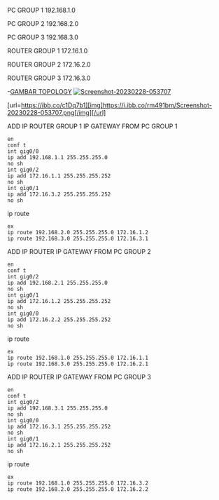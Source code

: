 PC GROUP 1
192.168.1.0


PC GROUP 2 
192.168.2.0

PC GROUP 3
192.168.3.0

ROUTER GROUP 1 
172.16.1.0

ROUTER GROUP 2
172.16.2.0

ROUTER GROUP 3
172.16.3.0

-[GAMBAR TOPOLOGY](https://ibb.co/c1Dq7b1)
<a href="https://ibb.co/c1Dq7b1"><img src="https://i.ibb.co/rm491bm/Screenshot-20230228-053707.png" alt="Screenshot-20230228-053707" border="0" /></a>


[url=https://ibb.co/c1Dq7b1][img]https://i.ibb.co/rm491bm/Screenshot-20230228-053707.png[/img][/url]


ADD IP ROUTER GROUP 1
IP GATEWAY FROM PC GROUP 1
```
en
conf t 
int gig0/0
ip add 192.168.1.1 255.255.255.0
no sh
int gig0/2
ip add 172.16.1.1 255.255.255.252
no sh
int gig0/1
ip add 172.16.3.2 255.255.255.252
no sh
```
ip route
```
ex
ip route 192.168.2.0 255.255.255.0 172.16.1.2
ip route 192.168.3.0 255.255.255.0 172.16.3.1
```
ADD IP ROUTER
IP GATEWAY FROM PC GROUP 2
```
en
conf t 
int gig0/2
ip add 192.168.2.1 255.255.255.0
no sh
int gig0/1
ip add 172.16.1.2 255.255.255.252
no sh
int gig0/0
ip add 172.16.2.2 255.255.255.252
no sh
```
ip route
```
ex
ip route 192.168.1.0 255.255.255.0 172.16.1.1
ip route 192.168.3.0 255.255.255.0 172.16.2.1
```

ADD IP ROUTER
IP GATEWAY FROM PC GROUP 3

```
en
conf t
int gig0/2
ip add 192.168.3.1 255.255.255.0
no sh
int gig0/0
ip add 172.16.3.1 255.255.255.252
no sh
int gig0/1
ip add 172.16.2.1 255.255.255.252
no sh
```
ip route
```
ex
ip route 192.168.1.0 255.255.255.0 172.16.3.2
ip route 192.168.2.0 255.255.255.0 172.16.2.2
```









